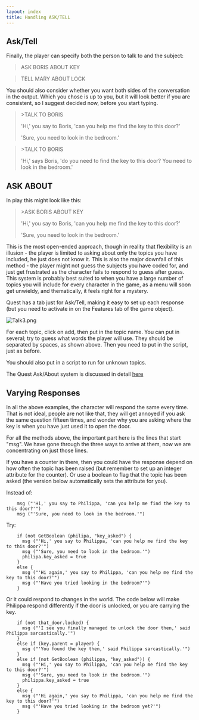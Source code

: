 ```yaml
---
layout: index
title: Handling ASK/TELL
---
```



Ask/Tell
--------

Finally, the player can specify both the person to talk to and the subject:

> ASK BORIS ABOUT KEY

> TELL MARY ABOUT LOCK

You should also consider whether you want both sides of the conversation in the output. Which you chose is up to you, but it will look better if you are consistent, so I suggest decided now, before you start typing.

> \>TALK TO BORIS
>
> 'Hi,' you say to Boris, 'can you help me find the key to this door?'
>
> 'Sure, you need to look in the bedroom.'

> \>TALK TO BORIS
>
> 'Hi,' says Boris, 'do you need to find the key to this door? You need to look in the bedroom.'




ASK ABOUT
---------

In play this might look like this:

> \>ASK BORIS ABOUT KEY
>
> 'Hi,' you say to Boris, 'can you help me find the key to this door?'
>
> 'Sure, you need to look in the bedroom.'

This is the most open-ended approach, though in reality that flexibility is an illusion - the player is limited to asking about only the topics you have included, he just does not know it. This is also the major downfall of this method - the player might not guess the subjects you have coded for, and just get frustrated as the character fails to respond to guess after guess. This system is probably best suited to when you have a large number of topics you will include for every character in the game, as a menu will soon get unwieldy, and thematically, it feels right for a mystery.

Quest has a tab just for Ask/Tell, making it easy to set up each response (but you need to activate in on the Features tab of the game object).

![](images/Talk3.png "Talk3.png")

For each topic, click on add, then put in the topic name. You can put in several; try to guess what words the player will use. They should be separated by spaces, as shown above. Then you need to put in the script, just as before.

You should also put in a script to run for unknown topics.

The Quest Ask/About system is discussed in detail [here](ask_about.html)


Varying Responses
-----------------

In all the above examples, the character will respond the same every time. That is not ideal, people are not like that, they will get annoyed if you ask the same question fifteen times, and wonder why you are asking where the key is when you have just used it to open the door.

For all the methods above, the important part here is the lines that start "msg". We have gone through the three ways to arrive at them, now we are concentrating on just those lines.

If you have a counter in there, then you could have the response depend on how often the topic has been raised (but remember to set up an integer attribute for the counter). Or use a boolean to flag that the topic has been asked (the version below automatically sets the attribute for you).

Instead of:

        msg ("'Hi,' you say to Philippa, 'can you help me find the key to this door?'")
        msg ("'Sure, you need to look in the bedroom.'")

Try:

        if (not GetBoolean (philipa, "key_asked") {
          msg ("'Hi,' you say to Philippa, 'can you help me find the key to this door?'")
          msg ("'Sure, you need to look in the bedroom.'")
          philipa.key_asked = true
        }
        else {
          msg ("'Hi again,' you say to Philippa, 'can you help me find the key to this door?'")
          msg ("'Have you tried looking in the bedroom?'")
        }

Or it could respond to changes in the world. The code below will make Philippa respond differently if the door is unlocked, or you are carrying the key.

        if (not that_door.locked) {
          msg ("'I see you finally managed to unlock the door then,' said Philippa sarcastically.'")
        }
        else if (key.parent = player) {
          msg ("'You found the key then,' said Philippa sarcastically.'")
        }
        else if (not GetBoolean (philippa, "key_asked")) {
          msg ("'Hi,' you say to Philippa, 'can you help me find the key to this door?'")
          msg ("'Sure, you need to look in the bedroom.'")
          philippa.key_asked = true
        }
        else {
          msg ("'Hi again,' you say to Philippa, 'can you help me find the key to this door?'")
          msg ("'Have you tried looking in the bedroom yet?'")
        }

